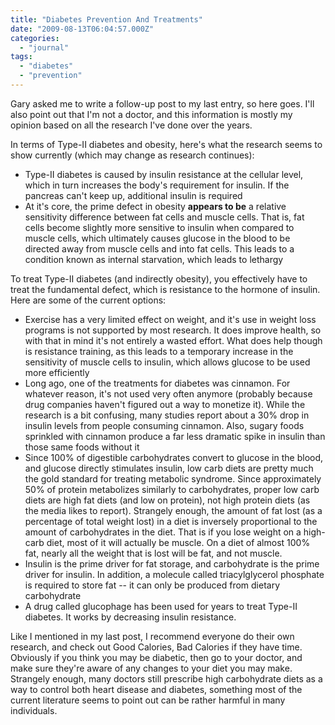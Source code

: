 ```yaml
---
title: "Diabetes Prevention And Treatments"
date: "2009-08-13T06:04:57.000Z"
categories: 
  - "journal"
tags: 
  - "diabetes"
  - "prevention"
---
```


Gary asked me to write a follow-up post to my last entry, so here goes. I'll also point out that I'm not a doctor, and this information is mostly my opinion based on all the research I've done over the years.

In terms of Type-II diabetes and obesity, here's what the research seems to show currently (which may change as research continues):

- Type-II diabetes is caused by insulin resistance at the cellular level, which in turn increases the body's requirement for insulin. If the pancreas can't keep up, additional insulin is required
- At it's core, the prime defect in obesity **appears to be** a relative sensitivity difference between fat cells and muscle cells. That is, fat cells become slightly more sensitive to insulin when compared to muscle cells, which ultimately causes glucose in the blood to be directed away from muscle cells and into fat cells. This leads to a condition known as internal starvation, which leads to lethargy

To treat Type-II diabetes (and indirectly obesity), you effectively have to treat the fundamental defect, which is resistance to the hormone of insulin. Here are some of the current options:

- Exercise has a very limited effect on weight, and it's use in weight loss programs is not supported by most research. It does improve health, so with that in mind it's not entirely a wasted effort. What does help though is resistance training, as this leads to a temporary increase in the sensitivity of muscle cells to insulin, which allows glucose to be used more efficiently
- Long ago, one of the treatments for diabetes was cinnamon. For whatever reason, it's not used very often anymore (probably because drug companies haven't figured out a way to monetize it). While the research is a bit confusing, many studies report about a 30% drop in insulin levels from people consuming cinnamon. Also, sugary foods sprinkled with cinnamon produce a far less dramatic spike in insulin than those same foods without it
- Since 100% of digestible carbohydrates convert to glucose in the blood, and glucose directly stimulates insulin, low carb diets are pretty much the gold standard for treating metabolic syndrome. Since approximately 50% of protein metabolizes similarly to carbohydrates, proper low carb diets are high fat diets (and low on protein), not high protein diets (as the media likes to report). Strangely enough, the amount of fat lost (as a percentage of total weight lost) in a diet is inversely proportional to the amount of carbohydrates in the diet. That is if you lose weight on a high-carb diet, most of it will actually be muscle. On a diet of almost 100% fat, nearly all the weight that is lost will be fat, and not muscle.
- Insulin is the prime driver for fat storage, and carbohydrate is the prime driver for insulin. In addition, a molecule called triacylglycerol phosphate is required to store fat -- it can only be produced from dietary carbohydrate
- A drug called glucophage has been used for years to treat Type-II diabetes. It works by decreasing insulin resistance.

Like I mentioned in my last post, I recommend everyone do their own research, and check out Good Calories, Bad Calories if they have time. Obviously if you think you may be diabetic, then go to your doctor, and make sure they're aware of any changes to your diet you may make. Strangely enough, many doctors still prescribe high carbohydrate diets as a way to control both heart disease and diabetes, something most of the current literature seems to point out can be rather harmful in many individuals.
